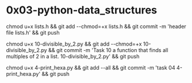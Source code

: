 # 0x03-python-data_structures

chmod u+x lists.h && git add --chmod=+x lists.h && git commit -m 'header file lists.h' && git push


chmod u+x 10-divisible_by_2.py && git add --chmod=+x 10-divisible_by_2.py && git commit -m 'Task 10 a function that finds all multiples of 2 in a list. 10-divisible_by_2.py' && git push

chmod u+x 4-print_hexa.py && git add --all && git commit -m 'task 04 4-print_hexa.py' && git push

